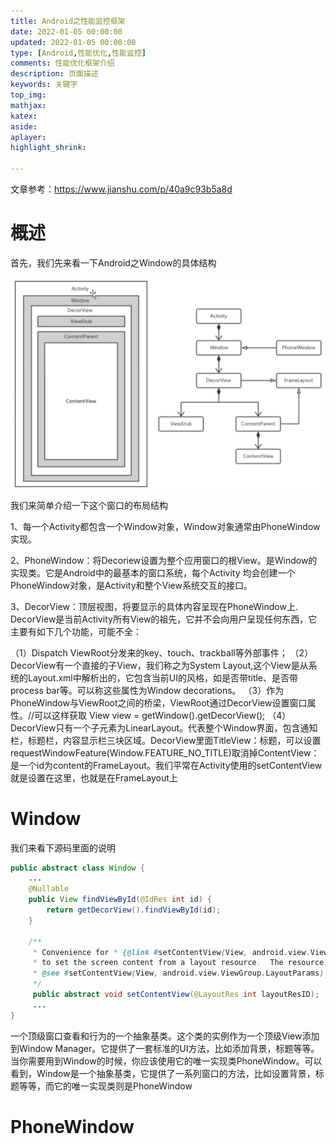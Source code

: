 ```yaml
---
title: Android之性能监控框架
date: 2022-01-05 00:00:00
updated: 2022-01-05 00:00:00
type: [Android,性能优化,性能监控]
comments: 性能优化框架介绍
description: 页面描述
keywords: 关键字
top_img:
mathjax:
katex:
aside:
aplayer:
highlight_shrink:

---
```




文章参考：https://www.jianshu.com/p/40a9c93b5a8d

# 概述


首先，我们先来看一下Android之Window的具体结构

<img src="images/image-20220306141603523.png" alt="image-20220306141603523" style="zoom:50%;" />

我们来简单介绍一下这个窗口的布局结构

1、每一个Activity都包含一个Window对象，Window对象通常由PhoneWindow实现。

2、PhoneWindow：将Decoriew设置为整个应用窗口的根View。是Window的实现类。它是Android中的最基本的窗口系统，每个Activity 均会创建一个PhoneWindow对象，是Activity和整个View系统交互的接口。

3、DecorView：顶层视图，将要显示的具体内容呈现在PhoneWindow上. DecorView是当前Activity所有View的祖先，它并不会向用户呈现任何东西，它主要有如下几个功能，可能不全：

（1）Dispatch ViewRoot分发来的key、touch、trackball等外部事件；
		（2）DecorView有一个直接的子View，我们称之为System Layout,这个View是从系统的Layout.xml中解析出的，它包含当前UI的风格，如是否带title、是否带process bar等。可以称这些属性为Window decorations。
		（3）作为PhoneWindow与ViewRoot之间的桥梁，ViewRoot通过DecorView设置窗口属性。//可以这样获取 View view = getWindow().getDecorView();
		（4）DecorView只有一个子元素为LinearLayout。代表整个Window界面，包含通知栏，标题栏，内容显示栏三块区域。DecorView里面TitleView：标题，可以设置requestWindowFeature(Window.FEATURE_NO_TITLE)取消掉ContentView：是一个id为content的FrameLayout。我们平常在Activity使用的setContentView就是设置在这里，也就是在FrameLayout上

# Window

我们来看下源码里面的说明

```java
public abstract class Window {
    ...
    @Nullable
    public View findViewById(@IdRes int id) {
        return getDecorView().findViewById(id);
    }

    /**
     * Convenience for * {@link #setContentView(View, android.view.ViewGroup.LayoutParams)}
     * to set the screen content from a layout resource.  The resource will be * inflated, adding all top-level views to the screen. * * @param layoutResID Resource ID to be inflated.
     * @see #setContentView(View, android.view.ViewGroup.LayoutParams)
     */
     public abstract void setContentView(@LayoutRes int layoutResID);
     ...
}
```

一个顶级窗口查看和行为的一个抽象基类。这个类的实例作为一个顶级View添加到Window Manager。它提供了一套标准的UI方法，比如添加背景，标题等等。当你需要用到Window的时候，你应该使用它的唯一实现类PhoneWindow。可以看到，Window是一个抽象基类，它提供了一系列窗口的方法，比如设置背景，标题等等，而它的唯一实现类则是PhoneWindow

# PhoneWindow











